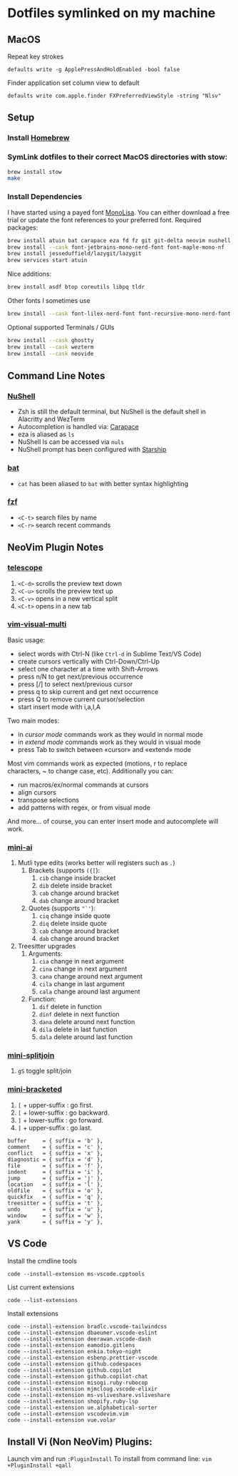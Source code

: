 # Dotfiles symlinked on my machine

## MacOS

Repeat key strokes

```
defaults write -g ApplePressAndHoldEnabled -bool false
```

Finder application set column view to default

```
defaults write com.apple.finder FXPreferredViewStyle -string "Nlsv"
```

## Setup

### Install [Homebrew](https://brew.sh)

### SymLink dotfiles to their correct MacOS directories with stow:

```bash
brew install stow
make
```

### Install Dependencies

I have started using a payed font [MonoLisa](https://www.monolisa.dev/playground). You can either download a free trial or update the font references to your preferred font.
Required packages:

```bash
brew install atuin bat carapace eza fd fz git git-delta neovim nushell ripgrep starship tree yazi zoxide
brew install --cask font-jetbrains-mono-nerd-font font-maple-mono-nf
brew install jesseduffield/lazygit/lazygit
brew services start atuin
```

Nice additions:

```bash
brew install asdf btop coreutils libpq tldr
```

Other fonts I sometimes use

```bash
brew install --cask font-lilex-nerd-font font-recursive-mono-nerd-font
```

Optional supported Terminals / GUIs

```bash
brew install --cask ghostty
brew install --cask wezterm
brew install --cask neovide
```

## Command Line Notes

### [NuShell](https://www.nushell.sh)

- Zsh is still the default terminal, but NuShell is the default shell in Alacritty and WezTerm
- Autocompletion is handled via: [Carapace](https://carapace.sh)
- eza is aliased as `ls`
- NuShell ls can be accessed via `nuls`
- NuShell prompt has been configured with [Starship](https://starship.rs)

### [bat](https://github.com/sharkdp/bat)

- `cat` has been aliased to `bat` with better syntax highlighting

### [fzf](https://github.com/junegunn/fzf)

- `<C-t>` search files by name
- `<C-r>` search recent commands

## NeoVim Plugin Notes

### [telescope](https://github.com/nvim-telescope/telescope.nvim)

1. `<C-d>` scrolls the preview text down
2. `<C-u>` scrolls the preview text up
3. `<C-v>` opens in a new vertical split
4. `<C-t>` opens in a new tab

### [vim-visual-multi](https://github.com/mg979/vim-visual-multi)

Basic usage:

- select words with Ctrl-N (like `Ctrl-d` in Sublime Text/VS Code)
- create cursors vertically with Ctrl-Down/Ctrl-Up
- select one character at a time with Shift-Arrows
- press n/N to get next/previous occurrence
- press [/] to select next/previous cursor
- press q to skip current and get next occurrence
- press Q to remove current cursor/selection
- start insert mode with i,a,I,A

Two main modes:

- in *cursor mode* commands work as they would in normal mode
- in *extend mode* commands work as they would in visual mode
- press Tab to switch between «cursor» and «extend» mode

Most vim commands work as expected (motions, r to replace characters, ~ to change case, etc). Additionally you can:

- run macros/ex/normal commands at cursors
- align cursors
- transpose selections
- add patterns with regex, or from visual mode

And more... of course, you can enter insert mode and autocomplete will work.

### [mini-ai](https://github.com/echasnovski/mini.ai)

1. Mutli type edits (works better will registers such as `.`)
   1. Brackets (supports `({[`):
      1. `cib` change inside bracket
      2. `dib` delete inside bracket
      3. `cab` change around bracket
      4. `dab` change around bracket
   2. Quotes (supports ``"`'``):
      1. `ciq` change inside quote
      2. `diq` delete inside quote
      3. `cab` change around bracket
      4. `dab` change around bracket
1. Treesitter upgrades
   1. Arguments:
      1. `cia` change in next argument
      2. `cina` change in next argument
      3. `cana` change around next argument
      4. `cila` change in last argument
      5. `cala` change around last argument
   2. Function:
      1. `dif` delete in function
      2. `dinf` delete in next function
      3. `dana` delete around next function
      4. `dila` delete in last function
      5. `dala` delete around last function

### [mini-splitjoin](https://github.com/echasnovski/mini.splitjoin)

1. `gS` toggle split/join

### [mini-bracketed](https://github.com/echasnovski/mini.bracketed)

1. `[` + upper-suffix : go first.
2. `[` + lower-suffix : go backward.
3. `]` + lower-suffix : go forward.
4. `]` + upper-suffix : go last.

```
buffer     = { suffix = 'b' },
comment    = { suffix = 'c' },
conflict   = { suffix = 'x' },
diagnostic = { suffix = 'd' },
file       = { suffix = 'f' },
indent     = { suffix = 'i' },
jump       = { suffix = 'j' },
location   = { suffix = 'l' },
oldfile    = { suffix = 'o' },
quickfix   = { suffix = 'q' },
treesitter = { suffix = 't' },
undo       = { suffix = 'u' },
window     = { suffix = 'w' },
yank       = { suffix = 'y' },
```

## VS Code

Install the cmdline tools

```
code --install-extension ms-vscode.cpptools
```

List current extensions

```
code --list-extensions
```

Install extensions

```
code --install-extension bradlc.vscode-tailwindcss
code --install-extension dbaeumer.vscode-eslint
code --install-extension deerawan.vscode-dash
code --install-extension eamodio.gitlens
code --install-extension enkia.tokyo-night
code --install-extension esbenp.prettier-vscode
code --install-extension github.codespaces
code --install-extension github.copilot
code --install-extension github.copilot-chat
code --install-extension misogi.ruby-rubocop
code --install-extension mjmcloug.vscode-elixir
code --install-extension ms-vsliveshare.vsliveshare
code --install-extension shopify.ruby-lsp
code --install-extension ue.alphabetical-sorter
code --install-extension vscodevim.vim
code --install-extension vue.volar
```

## Install Vi (Non NeoVim) Plugins:

Launch vim and run `:PluginInstall`
To install from command line: `vim +PluginInstall +qall`
